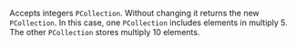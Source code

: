Accepts integers `PCollection`. Without changing it returns the new `PCollection`. In this case, one `PCollection` includes elements in multiply 5. The other `PCollection` stores multiply 10 elements.